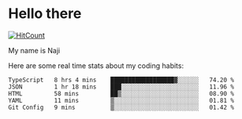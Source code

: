 # Hello there

[![HitCount](http://hits.dwyl.com/na-ji/na-ji.svg)](https://youtu.be/dQw4w9WgXcQ)

My name is Naji

Here are some real time stats about my coding habits:

<!--START_SECTION:waka-->
```text
TypeScript   8 hrs 4 mins    ██████████████████▓░░░░░░   74.20 % 
JSON         1 hr 18 mins    ███░░░░░░░░░░░░░░░░░░░░░░   11.96 % 
HTML         58 mins         ██▒░░░░░░░░░░░░░░░░░░░░░░   08.90 % 
YAML         11 mins         ▒░░░░░░░░░░░░░░░░░░░░░░░░   01.81 % 
Git Config   9 mins          ▒░░░░░░░░░░░░░░░░░░░░░░░░   01.42 % 
```
<!--END_SECTION:waka-->
